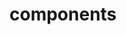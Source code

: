 <!-- Space: Projects -->
<!-- Parent: TerraformAwsEc2Instance -->
<!-- Title: Components TerraformAwsEc2Instance -->

<!-- Label: TerraformAwsEc2Instance -->
<!-- Label: Project -->
<!-- Label: Components -->
<!-- Include: disclaimer.md -->
<!-- Include: ac:toc -->

# components
